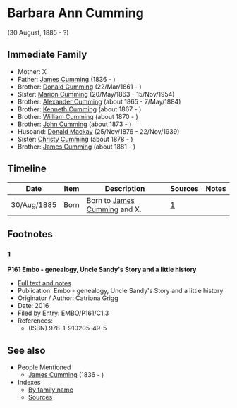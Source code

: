 ﻿---
layout: person
subject_key: i57039529
permalink: /people/i57039529
---

# Barbara Ann Cumming
(30 August, 1885 - ?)

## Immediate Family

* Mother: X
* Father: [James Cumming](./@i66384942@-james-cumming-b1836-d.md) (1836 - )
* Brother: [Donald Cumming](./@i20465544@-donald-cumming-b1861-3-22-d.md) (22/Mar/1861 - )
* Sister: [Marion Cumming](./@i59851647@-marion-cumming-b1863-5-20-d1954-11-15.md) (20/May/1863 - 15/Nov/1954)
* Brother: [Alexander Cumming](./@i7306221@-alexander-cumming-b1865-d1884-5-7.md) (about 1865 - 7/May/1884)
* Brother: [Kenneth Cumming](./@i14447152@-kenneth-cumming-b1867-d.md) (about 1867 - )
* Brother: [William Cumming](./@i10016098@-william-cumming-b1870-d.md) (about 1870 - )
* Brother: [John Cumming](./@i87723702@-john-cumming-b1873-d.md) (about 1873 - )
* Husband: [Donald Mackay](./@i58341424@-donald-mackay-b1876-11-25-d1939-11-22.md) (25/Nov/1876 - 22/Nov/1939)
* Sister: [Christy Cumming](./@i94377968@-christy-cumming-b1878-d.md) (about 1878 - )
* Brother: [James Cumming](./@i64418166@-james-cumming-b1881-d.md) (about 1881 - )

## Timeline

Date | Item | Description | Sources | Notes
---|---|---|---|---
30/Aug/1885 | Born | Born to [James Cumming](./@i66384942@-james-cumming-b1836-d.md) and X. | [1](#1) | 

## Footnotes

### 1

**P161 Embo - genealogy, Uncle Sandy's Story and a little history**

* [Full text and notes](../sources/@s95058656@-p161-embo-genealogy,-uncle-sandy's-story-and-a-little-history.md)
* Publication: Embo - genealogy, Uncle Sandy's Story and a little history
* Originator / Author: Catriona Grigg
* Date: 2016
* Filed by Entry: EMBO/P161/C1.3
* References: 
  * (ISBN) 978-1-910205-49-5


## See also

- People Mentioned
  - [James Cumming](./@i66384942@-james-cumming-b1836-d.md) (1836 - )
- Indexes
  - [By family name](../index-by-family-name.md)
  - [Sources](../index-of-sources-by-title.md)
